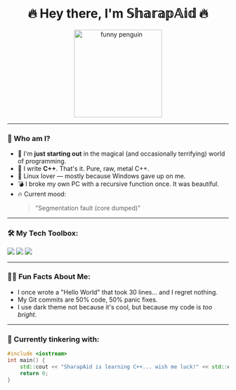 <h1 align="center">🔥 Hey there, I'm 𝕊𝕙𝕒𝕣𝕒𝕡𝔸𝕚𝕕 🔥</h1>

<p align="center">
  <img src="https://media.giphy.com/media/QBd2kLB5qDmysEXre9/giphy.gif" width="200" alt="funny penguin" />
</p>

---

### 👾 Who am I?

- 🧠 I'm **just starting out** in the magical (and occasionally terrifying) world of programming.  
- 🧰 I write **C++**. That's it. Pure, raw, metal C++.
- 🐧 Linux lover — mostly because Windows gave up on me.
- 💣 I broke my own PC with a recursive function once. It was beautiful.
- 🔥 Current mood: 
  > "Segmentation fault (core dumped)"

---

### 🛠️ My Tech Toolbox:
<p>
  <img src="https://img.shields.io/badge/C%2B%2B-00599C?style=for-the-badge&logo=c%2B%2B&logoColor=white"/>
  <img src="https://img.shields.io/badge/Linux-FCC624?style=for-the-badge&logo=linux&logoColor=black"/>
  <img src="https://img.shields.io/badge/Vim-%2357A143.svg?style=for-the-badge&logo=vim&logoColor=white"/>
</p>

---

### 🤹‍♂️ Fun Facts About Me:

- I once wrote a "Hello World" that took 30 lines... and I regret nothing.
- My Git commits are 50% code, 50% panic fixes.
- I use dark theme not because it's cool, but because my code is *too bright*.

---

### 🔧 Currently tinkering with:

```cpp
#include <iostream>
int main() {
    std::cout << "SharapAid is learning C++... wish me luck!" << std::endl;
    return 0;
}
